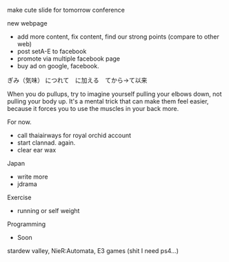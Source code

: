make cute slide for tomorrow conference

new webpage
- add more content, fix content, find our strong points (compare to other web)
- post setA-E to facebook
- promote via multiple facebook page
- buy ad on google, facebook.

ぎみ（気味） につれて　に加える　てから→て以来

When you do pullups, try to imagine yourself pulling your elbows down, not pulling your body up. It's a mental trick that can make them feel easier, because it forces you to use the muscles in your back more.

For now.
- call thaiairways for royal orchid account
- start clannad. again.
- clear ear wax

Japan
- write more
- jdrama

Exercise
- running or self weight

Programming
- Soon

stardew valley, 
NieR:Automata,
E3 games (shit I need ps4...)


